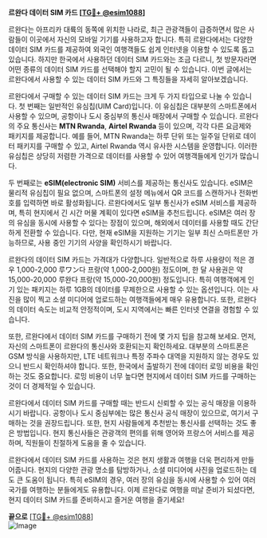 **르완다 데이터 SIM 카드 [[TG💪+ @esim1088](https://t.me/s/esim1088)]**

르완다는 아프리카 대륙의 동쪽에 위치한 나라로, 최근 관광객들이 급증하면서 많은 사람들이 이곳에서 자신의 모바일 기기를 사용하고자 합니다. 특히 르완다에서는 다양한 데이터 SIM 카드를 제공하여 외국인 여행객들도 쉽게 인터넷을 이용할 수 있도록 돕고 있습니다. 하지만 한국에서 사용하던 데이터 SIM 카드와는 조금 다르니, 첫 방문자라면 어떤 종류의 데이터 SIM 카드를 선택해야 할지 고민이 될 수 있습니다. 이번 글에서는 르완다에서 사용할 수 있는 데이터 SIM 카드와 그 특징들을 자세히 알아보겠습니다.

르완다에서 구매할 수 있는 데이터 SIM 카드는 크게 두 가지 타입으로 나눌 수 있습니다. 첫 번째는 일반적인 유심칩(UIM Card)입니다. 이 유심칩은 대부분의 스마트폰에서 사용할 수 있으며, 공항이나 도시 중심부의 통신사 매장에서 구매할 수 있습니다. 르완다의 주요 통신사는 **MTN Rwanda**, **Airtel Rwanda** 등이 있으며, 각각 다른 요금제와 패키지를 제공합니다. 예를 들어, MTN Rwanda는 하루 단위 또는 일주일 단위로 데이터 패키지를 구매할 수 있고, Airtel Rwanda 역시 유사한 시스템을 운영합니다. 이러한 유심칩은 상당히 저렴한 가격으로 데이터를 사용할 수 있어 여행객들에게 인기가 많습니다.

두 번째로는 **eSIM(electronic SIM)** 서비스를 제공하는 통신사도 있습니다. eSIM은 물리적 유심칩이 필요 없으며, 스마트폰의 설정 메뉴에서 QR 코드를 스캔하거나 전화번호를 입력하면 바로 활성화됩니다. 르완다에서도 일부 통신사가 eSIM 서비스를 제공하며, 특히 현지에서 긴 시간 머물 계획이 있다면 eSIM을 추천드립니다. eSIM은 여러 장의 유심을 동시에 사용할 수 있다는 장점이 있으며, 해외에서 데이터를 사용할 때도 간단하게 전환할 수 있습니다. 다만, 현재 eSIM을 지원하는 기기는 일부 최신 스마트폰만 가능하므로, 사용 중인 기기의 사양을 확인하시기 바랍니다.

르완다의 데이터 SIM 카드는 가격대가 다양합니다. 일반적으로 하루 사용량이 적은 경우 1,000-2,000 루ワン다 프랑(약 1,000-2,000원) 정도이며, 한 달 사용권은 약 15,000-20,000 루완다 프랑(약 15,000-20,000원) 정도입니다. 특히 여행객에게 인기 있는 패키지는 하루 1GB의 데이터를 무제한으로 사용할 수 있는 옵션입니다. 이는 사진을 많이 찍고 소셜 미디어에 업로드하는 여행객들에게 매우 유용합니다. 또한, 르완다의 데이터 속도는 비교적 안정적이며, 도시 지역에서는 빠른 인터넷 연결을 경험할 수 있습니다.

또한, 르완다에서 데이터 SIM 카드를 구매하기 전에 몇 가지 팁을 참고해 보세요. 먼저, 자신의 스마트폰이 르완다의 통신사와 호환되는지 확인하세요. 대부분의 스마트폰은 GSM 방식을 사용하지만, LTE 네트워크나 특정 주파수 대역을 지원하지 않는 경우도 있으니 반드시 확인하셔야 합니다. 또한, 한국에서 출발하기 전에 데이터 로밍 비용을 확인하는 것도 중요합니다. 로밍 비용이 너무 높다면 현지에서 데이터 SIM 카드를 구매하는 것이 더 경제적일 수 있습니다.

르완다에서 데이터 SIM 카드를 구매할 때는 반드시 신뢰할 수 있는 공식 매장을 이용하시기 바랍니다. 공항이나 도시 중심부에는 많은 통신사 공식 매장이 있으므로, 여기서 구매하는 것을 권장드립니다. 또한, 현지 사람들에게 추천받는 통신사를 선택하는 것도 좋은 방법입니다. 현지 통신사들은 관광객의 편의를 위해 영어와 프랑스어 서비스를 제공하며, 직원들이 친절하게 도움을 줄 수 있습니다.

르완다에서 데이터 SIM 카드를 사용하는 것은 현지 생활과 여행을 더욱 편리하게 만들어줍니다. 현지의 다양한 관광 명소를 탐방하거나, 소셜 미디어에 사진을 업로드하는 데도 큰 도움이 됩니다. 특히 eSIM의 경우, 여러 장의 유심을 동시에 사용할 수 있어 여러 국가를 여행하는 분들에게도 유용합니다. 이제 르완다로 여행을 떠날 준비가 되셨다면, 현지 데이터 SIM 카드를 준비하시고 즐거운 여행을 즐기세요!

**끝으로** [[TG💪+ @esim1088](https://t.me/s/esim1088)]  
![Image](https://i.postimg.cc/Y0z9fWf4/image.png)